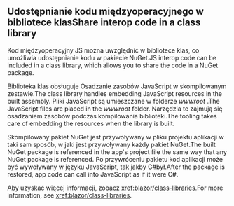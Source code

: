 ## <a name="share-interop-code-in-a-class-library"></a><span data-ttu-id="5877d-101">Udostępnianie kodu międzyoperacyjnego w bibliotece klas</span><span class="sxs-lookup"><span data-stu-id="5877d-101">Share interop code in a class library</span></span>

<span data-ttu-id="5877d-102">Kod międzyoperacyjny JS można uwzględnić w bibliotece klas, co umożliwia udostępnianie kodu w pakiecie NuGet.</span><span class="sxs-lookup"><span data-stu-id="5877d-102">JS interop code can be included in a class library, which allows you to share the code in a NuGet package.</span></span>

<span data-ttu-id="5877d-103">Biblioteka klas obsługuje Osadzanie zasobów JavaScript w skompilowanym zestawie.</span><span class="sxs-lookup"><span data-stu-id="5877d-103">The class library handles embedding JavaScript resources in the built assembly.</span></span> <span data-ttu-id="5877d-104">Pliki JavaScript są umieszczane w folderze *wwwroot* .</span><span class="sxs-lookup"><span data-stu-id="5877d-104">The JavaScript files are placed in the *wwwroot* folder.</span></span> <span data-ttu-id="5877d-105">Narzędzia te zajmują się osadzaniem zasobów podczas kompilowania biblioteki.</span><span class="sxs-lookup"><span data-stu-id="5877d-105">The tooling takes care of embedding the resources when the library is built.</span></span>

<span data-ttu-id="5877d-106">Skompilowany pakiet NuGet jest przywoływany w pliku projektu aplikacji w taki sam sposób, w jaki jest przywoływany każdy pakiet NuGet.</span><span class="sxs-lookup"><span data-stu-id="5877d-106">The built NuGet package is referenced in the app's project file the same way that any NuGet package is referenced.</span></span> <span data-ttu-id="5877d-107">Po przywróceniu pakietu kod aplikacji może być wywoływany w języku JavaScript, tak jakby C#był.</span><span class="sxs-lookup"><span data-stu-id="5877d-107">After the package is restored, app code can call into JavaScript as if it were C#.</span></span>

<span data-ttu-id="5877d-108">Aby uzyskać więcej informacji, zobacz <xref:blazor/class-libraries>.</span><span class="sxs-lookup"><span data-stu-id="5877d-108">For more information, see <xref:blazor/class-libraries>.</span></span>
